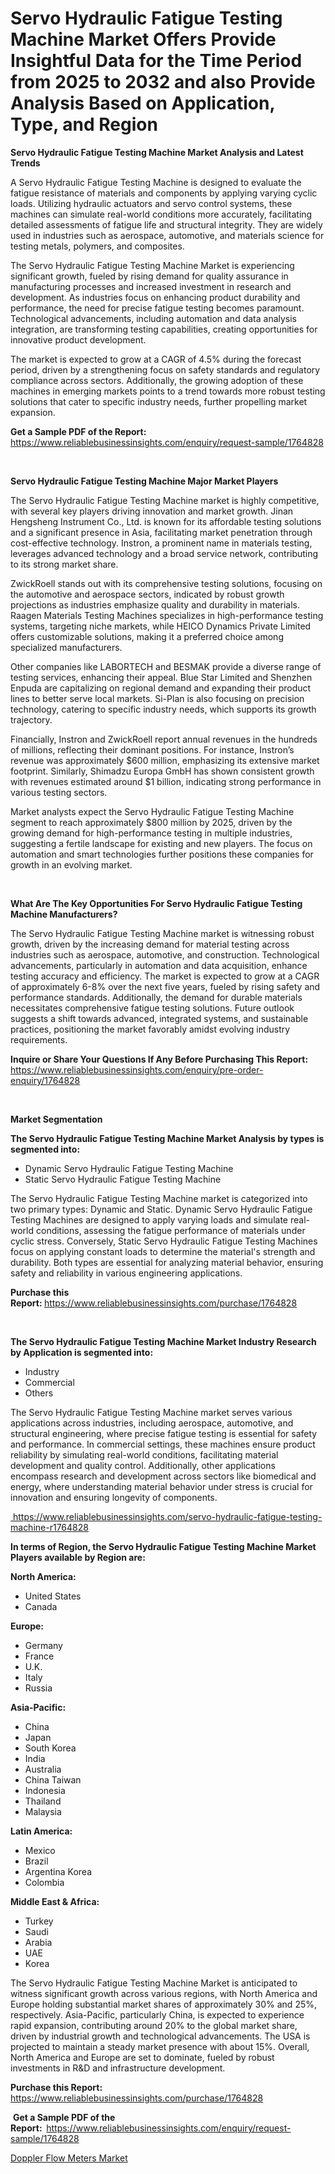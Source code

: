 <p><h1>Servo Hydraulic Fatigue Testing Machine Market Offers Provide Insightful Data for the Time Period from 2025 to 2032 and also Provide Analysis Based on Application, Type, and Region</h1></p><p><strong>Servo Hydraulic Fatigue Testing Machine Market Analysis and Latest Trends</strong></p>
<p><p>A Servo Hydraulic Fatigue Testing Machine is designed to evaluate the fatigue resistance of materials and components by applying varying cyclic loads. Utilizing hydraulic actuators and servo control systems, these machines can simulate real-world conditions more accurately, facilitating detailed assessments of fatigue life and structural integrity. They are widely used in industries such as aerospace, automotive, and materials science for testing metals, polymers, and composites.</p><p>The Servo Hydraulic Fatigue Testing Machine Market is experiencing significant growth, fueled by rising demand for quality assurance in manufacturing processes and increased investment in research and development. As industries focus on enhancing product durability and performance, the need for precise fatigue testing becomes paramount. Technological advancements, including automation and data analysis integration, are transforming testing capabilities, creating opportunities for innovative product development.</p><p>The market is expected to grow at a CAGR of 4.5% during the forecast period, driven by a strengthening focus on safety standards and regulatory compliance across sectors. Additionally, the growing adoption of these machines in emerging markets points to a trend towards more robust testing solutions that cater to specific industry needs, further propelling market expansion.</p></p>
<p><strong>Get a Sample PDF of the Report:&nbsp;</strong> <a href="https://www.reliablebusinessinsights.com/enquiry/request-sample/1764828?utm_campaign=3100&utm_medium=2&utm_source=Github&utm_content=ia&utm_term=11042025&utm_id=servo-hydraulic-fatigue-testing-machine">https://www.reliablebusinessinsights.com/enquiry/request-sample/1764828</a></p>
<p>&nbsp;</p>
<p><strong>Servo Hydraulic Fatigue Testing Machine Major Market Players</strong></p>
<p><p>The Servo Hydraulic Fatigue Testing Machine market is highly competitive, with several key players driving innovation and market growth. Jinan Hengsheng Instrument Co., Ltd. is known for its affordable testing solutions and a significant presence in Asia, facilitating market penetration through cost-effective technology. Instron, a prominent name in materials testing, leverages advanced technology and a broad service network, contributing to its strong market share. </p><p>ZwickRoell stands out with its comprehensive testing solutions, focusing on the automotive and aerospace sectors, indicated by robust growth projections as industries emphasize quality and durability in materials. Raagen Materials Testing Machines specializes in high-performance testing systems, targeting niche markets, while HEICO Dynamics Private Limited offers customizable solutions, making it a preferred choice among specialized manufacturers. </p><p>Other companies like LABORTECH and BESMAK provide a diverse range of testing services, enhancing their appeal. Blue Star Limited and Shenzhen Enpuda are capitalizing on regional demand and expanding their product lines to better serve local markets. Si-Plan is also focusing on precision technology, catering to specific industry needs, which supports its growth trajectory.</p><p>Financially, Instron and ZwickRoell report annual revenues in the hundreds of millions, reflecting their dominant positions. For instance, Instron’s revenue was approximately $600 million, emphasizing its extensive market footprint. Similarly, Shimadzu Europa GmbH has shown consistent growth with revenues estimated around $1 billion, indicating strong performance in various testing sectors.</p><p>Market analysts expect the Servo Hydraulic Fatigue Testing Machine segment to reach approximately $800 million by 2025, driven by the growing demand for high-performance testing in multiple industries, suggesting a fertile landscape for existing and new players. The focus on automation and smart technologies further positions these companies for growth in an evolving market.</p></p>
<p>&nbsp;</p>
<p><strong>What Are The Key Opportunities For Servo Hydraulic Fatigue Testing Machine Manufacturers?</strong></p>
<p><p>The Servo Hydraulic Fatigue Testing Machine market is witnessing robust growth, driven by the increasing demand for material testing across industries such as aerospace, automotive, and construction. Technological advancements, particularly in automation and data acquisition, enhance testing accuracy and efficiency. The market is expected to grow at a CAGR of approximately 6-8% over the next five years, fueled by rising safety and performance standards. Additionally, the demand for durable materials necessitates comprehensive fatigue testing solutions. Future outlook suggests a shift towards advanced, integrated systems, and sustainable practices, positioning the market favorably amidst evolving industry requirements.</p></p>
<p><strong>Inquire or Share Your Questions If Any Before Purchasing This Report:</strong> <a href="https://www.reliablebusinessinsights.com/enquiry/pre-order-enquiry/1764828?utm_campaign=3100&utm_medium=2&utm_source=Github&utm_content=ia&utm_term=11042025&utm_id=servo-hydraulic-fatigue-testing-machine">https://www.reliablebusinessinsights.com/enquiry/pre-order-enquiry/1764828</a></p>
<p>&nbsp;</p>
<p><strong>Market Segmentation</strong></p>
<p><strong>The Servo Hydraulic Fatigue Testing Machine Market Analysis by types is segmented into:</strong></p>
<p><ul><li>Dynamic Servo Hydraulic Fatigue Testing Machine</li><li>Static Servo Hydraulic Fatigue Testing Machine</li></ul></p>
<p><p>The Servo Hydraulic Fatigue Testing Machine market is categorized into two primary types: Dynamic and Static. Dynamic Servo Hydraulic Fatigue Testing Machines are designed to apply varying loads and simulate real-world conditions, assessing the fatigue performance of materials under cyclic stress. Conversely, Static Servo Hydraulic Fatigue Testing Machines focus on applying constant loads to determine the material's strength and durability. Both types are essential for analyzing material behavior, ensuring safety and reliability in various engineering applications.</p></p>
<p><strong>Purchase this Report:&nbsp;</strong><a href="https://www.reliablebusinessinsights.com/purchase/1764828?utm_campaign=3100&utm_medium=2&utm_source=Github&utm_content=ia&utm_term=11042025&utm_id=servo-hydraulic-fatigue-testing-machine">https://www.reliablebusinessinsights.com/purchase/1764828</a></p>
<p>&nbsp;</p>
<p><strong>The Servo Hydraulic Fatigue Testing Machine Market Industry Research by Application is segmented into:</strong></p>
<p><ul><li>Industry</li><li>Commercial</li><li>Others</li></ul></p>
<p><p>The Servo Hydraulic Fatigue Testing Machine market serves various applications across industries, including aerospace, automotive, and structural engineering, where precise fatigue testing is essential for safety and performance. In commercial settings, these machines ensure product reliability by simulating real-world conditions, facilitating material development and quality control. Additionally, other applications encompass research and development across sectors like biomedical and energy, where understanding material behavior under stress is crucial for innovation and ensuring longevity of components.</p></p>
<p><a href="https://www.reliablebusinessinsights.com/servo-hydraulic-fatigue-testing-machine-r1764828?utm_campaign=3100&utm_medium=2&utm_source=Github&utm_content=ia&utm_term=11042025&utm_id=servo-hydraulic-fatigue-testing-machine">&nbsp;https://www.reliablebusinessinsights.com/servo-hydraulic-fatigue-testing-machine-r1764828</a></p>
<p><strong>In terms of Region, the Servo Hydraulic Fatigue Testing Machine Market Players available by Region are:</strong></p>
<p>
    <p> <strong> North America: </strong>
        <ul>
            <li>United States</li>
            <li>Canada</li>
        </ul>
        </p> 
    <p> <strong> Europe: </strong>
        <ul>
            <li>Germany</li>
            <li>France</li>
            <li>U.K.</li>
            <li>Italy</li>
            <li>Russia</li>
        </ul>
        </p> 
    <p> <strong> Asia-Pacific: </strong>
        <ul>
            <li>China</li>
            <li>Japan</li>
            <li>South Korea</li>
            <li>India</li>
            <li>Australia</li>
            <li>China Taiwan</li>
            <li>Indonesia</li>
            <li>Thailand</li>
            <li>Malaysia</li>
        </ul>
        </p> 
    <p> <strong> Latin America: </strong>
        <ul>
            <li>Mexico</li>
            <li>Brazil</li>
            <li>Argentina Korea</li>
            <li>Colombia</li>
        </ul>
        </p> 
    <p> <strong> Middle East & Africa: </strong>
        <ul>
            <li>Turkey</li>
            <li>Saudi</li>
            <li>Arabia</li>
            <li>UAE</li>
            <li>Korea</li>
        </ul>
    </p>
    </p>
<p><p>The Servo Hydraulic Fatigue Testing Machine Market is anticipated to witness significant growth across various regions, with North America and Europe holding substantial market shares of approximately 30% and 25%, respectively. Asia-Pacific, particularly China, is expected to experience rapid expansion, contributing around 20% to the global market share, driven by industrial growth and technological advancements. The USA is projected to maintain a steady market presence with about 15%. Overall, North America and Europe are set to dominate, fueled by robust investments in R&D and infrastructure development.</p></p>
<p><strong>Purchase this Report: </strong><a href="https://www.reliablebusinessinsights.com/purchase/1764828?utm_campaign=3100&utm_medium=2&utm_source=Github&utm_content=ia&utm_term=11042025&utm_id=servo-hydraulic-fatigue-testing-machine">https://www.reliablebusinessinsights.com/purchase/1764828</a></p>
<p>&nbsp;<strong>Get a Sample PDF of the Report:&nbsp;&nbsp;</strong><a href="https://www.reliablebusinessinsights.com/enquiry/request-sample/1764828?utm_campaign=3100&utm_medium=2&utm_source=Github&utm_content=ia&utm_term=11042025&utm_id=servo-hydraulic-fatigue-testing-machine">https://www.reliablebusinessinsights.com/enquiry/request-sample/1764828</a></p>
<p><strong></strong></p>
<p><p><a href="https://github.com/achilekirwan/Market-Research-Report-List-1/blob/main/doppler-flow-meters-market.md?utm_campaign=3100&utm_medium=2&utm_source=Github&utm_content=ia&utm_term=11042025&utm_id=servo-hydraulic-fatigue-testing-machine">Doppler Flow Meters Market</a></p></p>